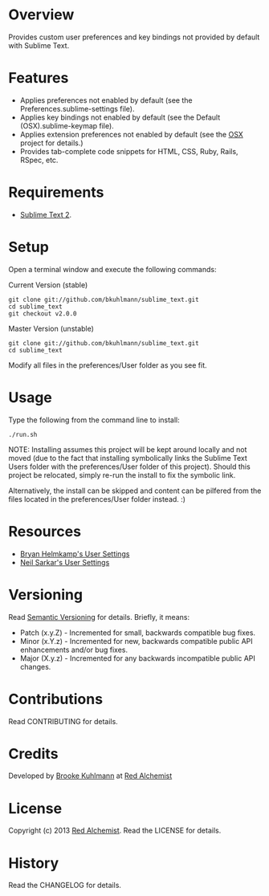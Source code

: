 # Overview

Provides custom user preferences and key bindings not provided by default with Sublime Text.

# Features

* Applies preferences not enabled by default (see the Preferences.sublime-settings file).
* Applies key bindings not enabled by default (see the Default (OSX).sublime-keymap file).
* Applies extension preferences not enabled by default (see the [OSX](https://github.com/bkuhlmann/osx) project for details.)
* Provides tab-complete code snippets for HTML, CSS, Ruby, Rails, RSpec, etc.

# Requirements

* [Sublime Text 2](http://www.sublimetext.com).

# Setup

Open a terminal window and execute the following commands:

Current Version (stable)

    git clone git://github.com/bkuhlmann/sublime_text.git
    cd sublime_text
    git checkout v2.0.0

Master Version (unstable)

    git clone git://github.com/bkuhlmann/sublime_text.git
    cd sublime_text

Modify all files in the preferences/User folder as you see fit.

# Usage

Type the following from the command line to install:

    ./run.sh

NOTE: Installing assumes this project will be kept around locally and not moved
(due to the fact that installing symbolically links the Sublime Text Users folder
with the preferences/User folder of this project). Should this project be relocated,
simply re-run the install to fix the symbolic link.

Alternatively, the install can be skipped and content can be pilfered from the
files located in the preferences/User folder instead. :)

# Resources

* [Bryan Helmkamp's User Settings](https://github.com/brynary/sublime-text-2-user-settings)
* [Neil Sarkar's User Settings](https://github.com/neilsarkar/sublime_user_directory)

# Versioning

Read [Semantic Versioning](http://semver.org) for details. Briefly, it means:

* Patch (x.y.Z) - Incremented for small, backwards compatible bug fixes.
* Minor (x.Y.z) - Incremented for new, backwards compatible public API enhancements and/or bug fixes.
* Major (X.y.z) - Incremented for any backwards incompatible public API changes.

# Contributions

Read CONTRIBUTING for details.

# Credits

Developed by [Brooke Kuhlmann](http://www.redalchemist.com) at [Red Alchemist](http://www.redalchemist.com)

# License

Copyright (c) 2013 [Red Alchemist](http://www.redalchemist.com).
Read the LICENSE for details.

# History

Read the CHANGELOG for details.
